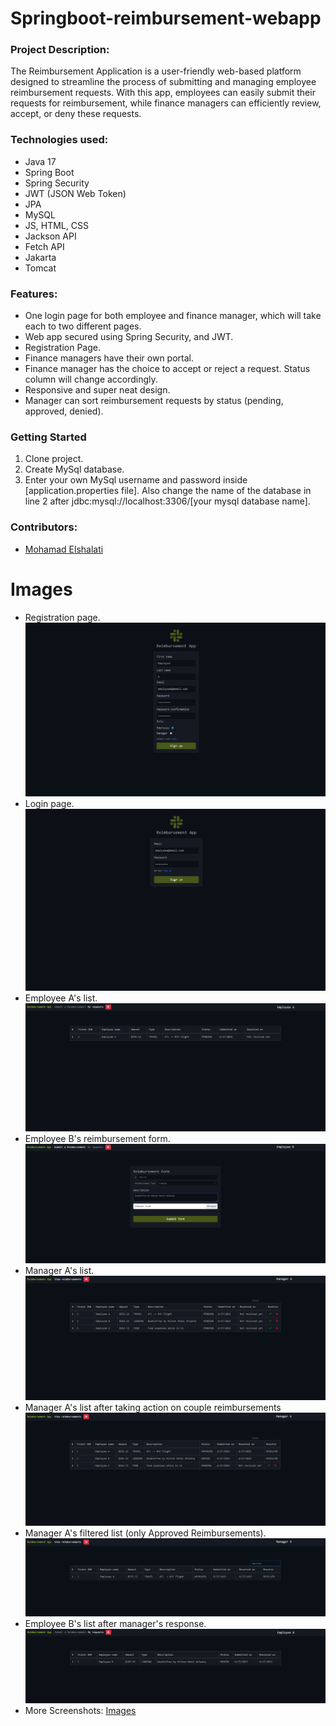 # Springboot-reimbursement-webapp

### Project Description: 
The Reimbursement Application is a user-friendly web-based platform designed to streamline the process of submitting and
managing employee reimbursement requests. With this app, employees can easily submit their requests for reimbursement, while
finance managers can efficiently review, accept, or deny these requests.

### Technologies used:
  * Java 17
  * Spring Boot
  * Spring Security
  * JWT (JSON Web Token)
  * JPA
  * MySQL
  * JS, HTML, CSS
  * Jackson API
  * Fetch API
  * Jakarta
  * Tomcat
 
### Features:
  * One login page for both employee and finance manager, which will take each to two different pages.
  * Web app secured using Spring Security, and JWT.
  * Registration Page.
  * Finance managers have their own portal.
  * Finance manager has the choice to accept or reject a request. Status column will change accordingly.
  * Responsive and super neat design. 
  * Manager can sort reimbursement requests by status (pending, approved, denied).

### Getting Started
  1. Clone project.
  2. Create MySql database. 
  3. Enter your own MySql username and password inside [application.properties file]. Also change the name of the database in line 2 after jdbc:mysql://localhost:3306/[your mysql database name].

### Contributors:
  * [Mohamad Elshalati](https://github.com/mohamadelshalati/)
  
 # Images
 * Registration page.
 ![registration page](Images/registration%20page.jpg)
* Login page.
 ![login page](Images/login%20page.jpg)
* Employee A's list.
 ![employee_a_list](Images/emplyee%20a%20list.jpg)
* Employee B's reimbursement form.
 ![employee_b_form](Images/employee%20b%20reimbursement%20form.jpg)
* Manager A's list.
 ![manager_a_list](Images/manager%20a%20list.jpg)
* Manager A's list after taking action on couple reimbursements
![manager_response](Images/manager%20list%20after%20response.jpg)
* Manager A's filtered list (only Approved Reimbursements).
 ![manager_a_list_approved_filter](Images/approved%20filter.jpg)
* Employee B's list after manager's response.
 ![emplyee_b_denied](Images/emplyee%20b%20resolved%20denied.jpg)
* More Screenshots: [Images](Images/)


